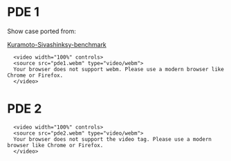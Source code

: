 # PDE 1

Show case ported from:

[Kuramoto-Sivashinksy-benchmark](https://github.com/johnfgibson/julia-pde-benchmark/blob/master/1-Kuramoto-Sivashinksy-benchmark.ipynb)


```@raw html
  <video width="100%" controls>
  <source src="pde1.webm" type="video/webm">
  Your browser does not support webm. Please use a modern browser like Chrome or Firefox.
  </video>
```


# PDE 2

```@raw html
  <video width="100%" controls>
  <source src="pde2.webm" type="video/webm">
  Your browser does not support the video tag. Please use a modern browser like Chrome or Firefox.
  </video>
```
